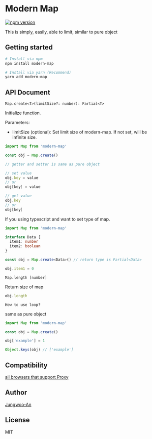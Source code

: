 # Modern Map

[![npm version](https://badge.fury.io/js/modern-map.svg)](https://badge.fury.io/js/modern-map)

This is simply, easily, able to limit, similar to pure object

## Getting started

```bash
# Install via npm
npm install modern-map

# Install via yarn (Recommend)
yarn add modern-map
```

## API Document

`Map.create<T>(limitSize?: number): Partial<T>`

Initialize function.

Parameters:

- limitSize (optional): Set limit size of modern-map. If not set, will be infinite size.

```js
import Map from 'modern-map'

const obj = Map.create()

// getter and setter is same as pure object

// set value
obj.key = value
// or
obj[key] = value

// get value
obj.key
// or
obj[key]
```

If you using typescript and want to set type of map.

```ts
import Map from 'modern-map'

interface Data {
  item1: number
  item2: boolean
}

const obj = Map.create<Data>() // return type is Partial<Data>

obj.item1 = 0
```

`Map.length [number]`

Return size of map

```js
obj.length
```

`How to use loop?`

same as pure object

```js
import Map from 'modern-map'

const obj = Map.create()

obj['example'] = 1

Object.keys(obj) // ['example']
```

## Compatibility

[all browsers that support Proxy](https://caniuse.com/#search=proxy)

## Author

[Jungwoo-An](https://github.com/Jungwoo-An)

## License

MIT
